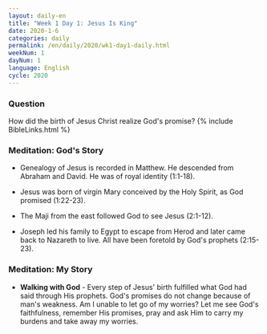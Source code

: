 ```yaml
---
layout: daily-en
title: "Week 1 Day 1: Jesus Is King"
date: 2020-1-6 
categories: daily
permalink: /en/daily/2020/wk1-day1-daily.html
weekNum: 1
dayNum: 1
language: English
cycle: 2020
---
```


### Question     
How did the birth of Jesus Christ realize God's promise?
{% include BibleLinks.html %} 

### Meditation: God's Story   
+ Genealogy of Jesus is recorded in Matthew. He descended from Abraham and David. He was of royal identity (1:1-18). 

+ Jesus was born of virgin Mary conceived by the Holy Spirit, as God promised (1:22-23). 

+ The Maji from the east followed God to see Jesus (2:1-12). 

+ Joseph led his family to Egypt to escape from Herod and later came back to Nazareth to live. All have been foretold by God's prophets (2:15-23). 

### Meditation: My Story   
+ **Walking with God** - Every step of Jesus' birth fulfilled what God had said through His prophets. God's promises do not change because of man's weakness. Am I unable to let go of my worries? Let me see God's faithfulness, remember His promises, pray and ask Him to carry my burdens and take away my worries.  
